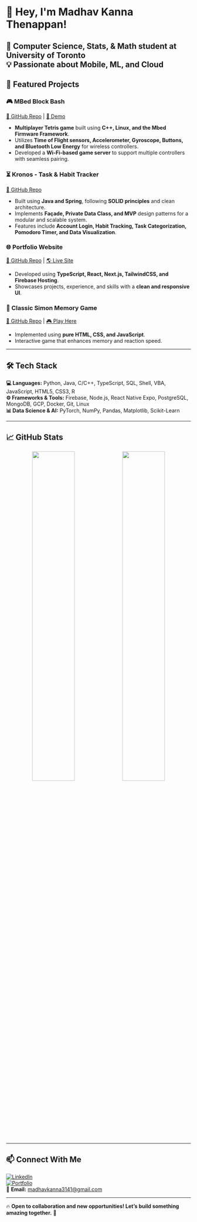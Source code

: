 # 👋 Hey, I'm Madhav Kanna Thenappan!

🚀 **Computer Science, Stats, & Math** student at **University of Toronto**  
💡 **Passionate about Mobile, ML, and Cloud**  
---

## 🌟 Featured Projects  

### 🎮 MBed Block Bash  
[🔗 GitHub Repo](https://github.com/MadhavKanna/mbed-block-bash) | [🎥 Demo](https://drive.google.com/file/d/1IO_CwTTaWIPtBEVNt1qmwazo2Qx913Tb/view?usp=sharing)  
- **Multiplayer Tetris game** built using **C++, Linux, and the Mbed Firmware Framework**.  
- Utilizes **Time of Flight sensors, Accelerometer, Gyroscope, Buttons, and Bluetooth Low Energy** for wireless controllers.  
- Developed a **Wi-Fi-based game server** to support multiple controllers with seamless pairing.  

### ⏳ Kronos - Task & Habit Tracker  
[🔗 GitHub Repo](https://github.com/CSC207-2022F-UofT/Kronos)  
- Built using **Java and Spring**, following **SOLID principles** and clean architecture.  
- Implements **Façade, Private Data Class, and MVP** design patterns for a modular and scalable system.  
- Features include **Account Login, Habit Tracking, Task Categorization, Pomodoro Timer, and Data Visualization**.  

### 🌐 Portfolio Website  
[🔗 GitHub Repo](https://github.com/MadhavKanna/portfolio-v2) | [🌎 Live Site](https://madhav-thenappan.com/)  
- Developed using **TypeScript, React, Next.js, TailwindCSS, and Firebase Hosting**.  
- Showcases projects, experience, and skills with a **clean and responsive UI**.  

### 🎵 Classic Simon Memory Game  
[🔗 GitHub Repo](https://github.com/MadhavKanna/Simon-Game) | [🎮 Play Here](https://madhavkanna.github.io/Simon-Game/)  
- Implemented using **pure HTML, CSS, and JavaScript**.  
- Interactive game that enhances memory and reaction speed.  

---

## 🛠 Tech Stack  

**💻 Languages:** Python, Java, C/C++, TypeScript, SQL, Shell, VBA, JavaScript, HTML5, CSS3, R  
**⚙️ Frameworks & Tools:** Firebase, Node.js, React Native Expo, PostgreSQL, MongoDB, GCP, Docker, Git, Linux  
**📊 Data Science & AI:** PyTorch, NumPy, Pandas, Matplotlib, Scikit-Learn  

---

## 📈 GitHub Stats  

<p align="center">  
  <img src="https://github-readme-streak-stats.herokuapp.com/?user=MadhavKanna&" width="48%" />  
  <img src="https://github-profile-summary-cards.vercel.app/api/cards/profile-details?username=MadhavKanna" width="48%" />  
</p>  

---

## 📫 Connect With Me  

[![LinkedIn](https://img.shields.io/badge/LinkedIn-MadhavKT-blue?style=flat-square&logo=linkedin)](https://linkedin.com/in/madhav-kt)  
[![Portfolio](https://img.shields.io/badge/Portfolio-MadhavThenappan.com-green?style=flat-square)](https://madhav-thenappan.com/)  
📧 **Email:** madhavkanna3141@gmail.com  

---

🔥 **Open to collaboration and new opportunities! Let’s build something amazing together.** 🚀
